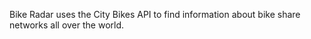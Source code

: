 Bike Radar uses the City Bikes API to find information about bike share networks all over the world.
